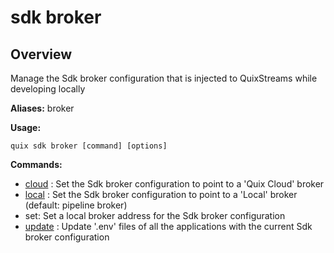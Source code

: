 # sdk broker

## Overview

Manage the Sdk broker configuration that is injected to QuixStreams while developing locally

**Aliases:** broker

**Usage:**

```
quix sdk broker [command] [options]
```

**Commands:**

- [cloud](cloud.md) : Set the Sdk broker configuration to point to a 'Quix Cloud' broker
- [local](local.md) : Set the Sdk broker configuration to point to a 'Local' broker (default: pipeline broker)
- set: Set a local broker address for the Sdk broker configuration
- [update](update.md) : Update '.env' files of all the applications with the current Sdk broker configuration

